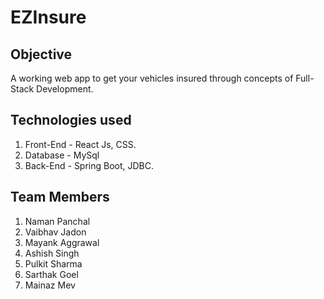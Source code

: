 # EZInsure

## Objective

A working web app to get your vehicles insured through concepts of Full-Stack Development.

## Technologies used

1. Front-End - React Js, CSS.
2. Database - MySql
3. Back-End - Spring Boot, JDBC.

## Team Members

1. Naman Panchal
2. Vaibhav Jadon
3. Mayank Aggrawal  
4. Ashish Singh
5. Pulkit Sharma
6. Sarthak Goel
7. Mainaz Mev






